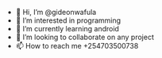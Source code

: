 - 👋 Hi, I’m @gideonwafula
- 👀 I’m interested in programming
- 🌱 I’m currently learning android 
- 💞️ I’m looking to collaborate on any project
- 📫 How to reach me +254703500738

<!---
gideonwafula/gideonwafula is a ✨ special ✨ repository because its `README.md` (this file) appears on your GitHub profile.
You can click the Preview link to take a look at your changes.
--->
